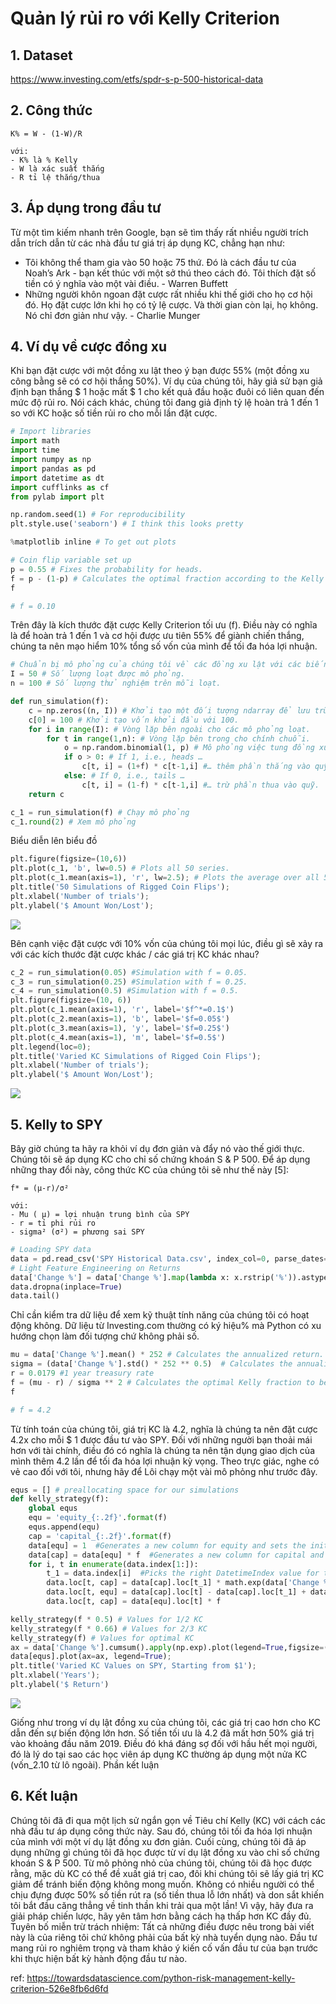 # Quản lý rủi ro với Kelly Criterion

## 1. Dataset

https://www.investing.com/etfs/spdr-s-p-500-historical-data

## 2. Công thức

```
K% = W - (1-W)/R

với:
- K% là % Kelly
- W là xác suất thắng
- R tỉ lệ thắng/thua
```

## 3. Áp dụng trong đầu tư

Từ một tìm kiếm nhanh trên Google, bạn sẽ tìm thấy rất nhiều người trích dẫn trích dẫn từ các nhà đầu tư giá trị áp dụng KC, chẳng hạn như:

- Tôi không thể tham gia vào 50 hoặc 75 thứ. Đó là cách đầu tư của Noah’s Ark - bạn kết thúc với một sở thú theo cách đó. Tôi thích đặt số tiền có ý nghĩa vào một vài điều. - Warren Buffett
- Những người khôn ngoan đặt cược rất nhiều khi thế giới cho họ cơ hội đó. Họ đặt cược lớn khi họ có tỷ lệ cược. Và thời gian còn lại, họ không. Nó chỉ đơn giản như vậy. - Charlie Munger

## 4. Ví dụ về cược đồng xu

Khi bạn đặt cược với một đồng xu lật theo ý bạn được 55% (một đồng xu công bằng sẽ có cơ hội thắng 50%). Ví dụ của chúng tôi, hãy giả sử bạn giả định bạn thắng $ 1 hoặc mất $ 1 cho kết quả đầu hoặc đuôi có liên quan đến mức độ rủi ro. Nói cách khác, chúng tôi đang giả định tỷ lệ hoàn trả 1 đến 1 so với KC hoặc số tiền rủi ro cho mỗi lần đặt cược.

```python
# Import libraries
import math
import time
import numpy as np
import pandas as pd
import datetime as dt
import cufflinks as cf
from pylab import plt

np.random.seed(1) # For reproducibility
plt.style.use('seaborn') # I think this looks pretty

%matplotlib inline # To get out plots

# Coin flip variable set up
p = 0.55 # Fixes the probability for heads.
f = p - (1-p) # Calculates the optimal fraction according to the Kelly criterion.
f

# f = 0.10
```

Trên đây là kích thước đặt cược Kelly Criterion tối ưu (f). Điều này có nghĩa là để hoàn trả 1 đến 1 và cơ hội được ưu tiên 55% để giành chiến thắng, chúng ta nên mạo hiểm 10% tổng số vốn của mình để tối đa hóa lợi nhuận.

```python
# Chuẩn bị mô phỏng của chúng tôi về các đồng xu lật với các biến
I = 50 # Số lượng loạt được mô phỏng.
n = 100 # Số lượng thử nghiệm trên mỗi loạt.

def run_simulation(f):
    c = np.zeros((n, I)) # Khởi tạo một đối tượng ndarray để lưu trữ kết quả mô phỏng.
    c[0] = 100 # Khởi tạo vốn khởi đầu với 100.
    for i in range(I): # Vòng lặp bên ngoài cho các mô phỏng loạt.
        for t in range(1,n): # Vòng lặp bên trong cho chính chuỗi.
            o = np.random.binomial(1, p) # Mô phỏng việc tung đồng xu.
            if o > 0: # If 1, i.e., heads …
                c[t, i] = (1+f) * c[t-1,i] #… thêm phần thắng vào quỹ.
            else: # If 0, i.e., tails …
                c[t, i] = (1-f) * c[t-1,i] #… trừ phần thua vào quỹ.
    return c

c_1 = run_simulation(f) # Chạy mô phỏng
c_1.round(2) # Xem mô phỏng
```

Biểu diễn lên biểu đồ

```python
plt.figure(figsize=(10,6))
plt.plot(c_1, 'b', lw=0.5) # Plots all 50 series.
plt.plot(c_1.mean(axis=1), 'r', lw=2.5); # Plots the average over all 50 series.
plt.title('50 Simulations of Rigged Coin Flips');
plt.xlabel('Number of trials');
plt.ylabel('$ Amount Won/Lost');
```

![](https://miro.medium.com/max/1230/0*qApwLlwE0FLbW-IO)

Bên cạnh việc đặt cược với 10% vốn của chúng tôi mọi lúc, điều gì sẽ xảy ra với các kích thước đặt cược khác / các giá trị KC khác nhau?

```python
c_2 = run_simulation(0.05) #Simulation with f = 0.05.
c_3 = run_simulation(0.25) #Simulation with f = 0.25.
c_4 = run_simulation(0.5) #Simulation with f = 0.5.
plt.figure(figsize=(10, 6))
plt.plot(c_1.mean(axis=1), 'r', label='$f^*=0.1$')
plt.plot(c_2.mean(axis=1), 'b', label='$f=0.05$')
plt.plot(c_3.mean(axis=1), 'y', label='$f=0.25$')
plt.plot(c_4.mean(axis=1), 'm', label='$f=0.5$')
plt.legend(loc=0);
plt.title('Varied KC Simulations of Rigged Coin Flips');
plt.xlabel('Number of trials');
plt.ylabel('$ Amount Won/Lost');
```

![](https://miro.medium.com/max/1230/0*qApwLlwE0FLbW-IO)

## 5. Kelly to SPY

Bây giờ chúng ta hãy ra khỏi ví dụ đơn giản và đẩy nó vào thế giới thực. Chúng tôi sẽ áp dụng KC cho chỉ số chứng khoán S & P 500. Để áp dụng những thay đổi này, công thức KC của chúng tôi sẽ như thế này [5]:

```
f* = (µ-r)/σ²

với:
- Mu ( µ) = lợi nhuận trung bình của SPY
- r = tỉ phi rủi ro
- sigma² (σ²) = phương sai SPY
```

```python
# Loading SPY data
data = pd.read_csv('SPY Historical Data.csv', index_col=0, parse_dates=True)
# Light Feature Engineering on Returns
data['Change %'] = data['Change %'].map(lambda x: x.rstrip('%')).astype(float) / 100
data.dropna(inplace=True)
data.tail()
```

Chỉ cần kiểm tra dữ liệu để xem kỹ thuật tính năng của chúng tôi có hoạt động không. Dữ liệu từ Investing.com thường có ký hiệu% mà Python có xu hướng chọn làm đối tượng chứ không phải số.

```python
mu = data['Change %'].mean() * 252 # Calculates the annualized return.
sigma = (data['Change %'].std() * 252 ** 0.5)  # Calculates the annualized volatility.
r = 0.0179 #1 year treasury rate
f = (mu - r) / sigma ** 2 # Calculates the optimal Kelly fraction to be invested in the strategy.
f

# f = 4.2
```

Từ tính toán của chúng tôi, giá trị KC là 4.2, nghĩa là chúng ta nên đặt cược 4.2x cho mỗi $ 1 được đầu tư vào SPY. Đối với những người bạn thoải mái hơn với tài chính, điều đó có nghĩa là chúng ta nên tận dụng giao dịch của mình thêm 4.2 lần để tối đa hóa lợi nhuận kỳ vọng. Theo trực giác, nghe có vẻ cao đối với tôi, nhưng hãy để Lôi chạy một vài mô phỏng như trước đây.

```python
equs = [] # preallocating space for our simulations
def kelly_strategy(f):
    global equs
    equ = 'equity_{:.2f}'.format(f)
    equs.append(equ)
    cap = 'capital_{:.2f}'.format(f)
    data[equ] = 1  #Generates a new column for equity and sets the initial value to 1.
    data[cap] = data[equ] * f  #Generates a new column for capital and sets the initial value to 1·f∗.
    for i, t in enumerate(data.index[1:]):
        t_1 = data.index[i]  #Picks the right DatetimeIndex value for the previous values.
        data.loc[t, cap] = data[cap].loc[t_1] * math.exp(data['Change %'].loc[t])
        data.loc[t, equ] = data[cap].loc[t] - data[cap].loc[t_1] + data[equ].loc[t_1]
        data.loc[t, cap] = data[equ].loc[t] * f 

kelly_strategy(f * 0.5) # Values for 1/2 KC
kelly_strategy(f * 0.66) # Values for 2/3 KC
kelly_strategy(f) # Values for optimal KC
ax = data['Change %'].cumsum().apply(np.exp).plot(legend=True,figsize=(10, 6))         
data[equs].plot(ax=ax, legend=True);
plt.title('Varied KC Values on SPY, Starting from $1');
plt.xlabel('Years');
plt.ylabel('$ Return')
```

![](https://miro.medium.com/max/1208/0*eAR4eeGrOq6GFJoK)

Giống như trong ví dụ lật đồng xu của chúng tôi, các giá trị cao hơn cho KC dẫn đến sự biến động lớn hơn. Số tiền tối ưu là 4.2 đã mất hơn 50% giá trị vào khoảng đầu năm 2019. Điều đó khá đáng sợ đối với hầu hết mọi người, đó là lý do tại sao các học viên áp dụng KC thường áp dụng một nửa KC (vốn_2.10 từ lô ngoài). Phần kết luận

## 6. Kết luận

Chúng tôi đã đi qua một lịch sử ngắn gọn về Tiêu chí Kelly (KC) với cách các nhà đầu tư áp dụng công thức này. Sau đó, chúng tôi tối đa hóa lợi nhuận của mình với một ví dụ lật đồng xu đơn giản. Cuối cùng, chúng tôi đã áp dụng những gì chúng tôi đã học được từ ví dụ lật đồng xu vào chỉ số chứng khoán S & P 500. Từ mô phỏng nhỏ của chúng tôi, chúng tôi đã học được rằng, mặc dù KC có thể đề xuất giá trị cao, đôi khi chúng tôi sẽ lấy giá trị KC giảm để tránh biến động không mong muốn. Không có nhiều người có thể chịu đựng được 50% số tiền rút ra (số tiền thua lỗ lớn nhất) và don sắt khiến tôi bắt đầu căng thẳng về tinh thần khi trải qua một lần! Vì vậy, hãy đưa ra giải pháp chiến lược, hãy yên tâm hơn bằng cách hạ thấp hơn KC đầy đủ. Tuyên bố miễn trừ trách nhiệm: Tất cả những điều được nêu trong bài viết này là của riêng tôi chứ không phải của bất kỳ nhà tuyển dụng nào. Đầu tư mang rủi ro nghiêm trọng và tham khảo ý kiến ​​cố vấn đầu tư của bạn trước khi thực hiện bất kỳ hành động đầu tư nào.

ref: https://towardsdatascience.com/python-risk-management-kelly-criterion-526e8fb6d6fd
